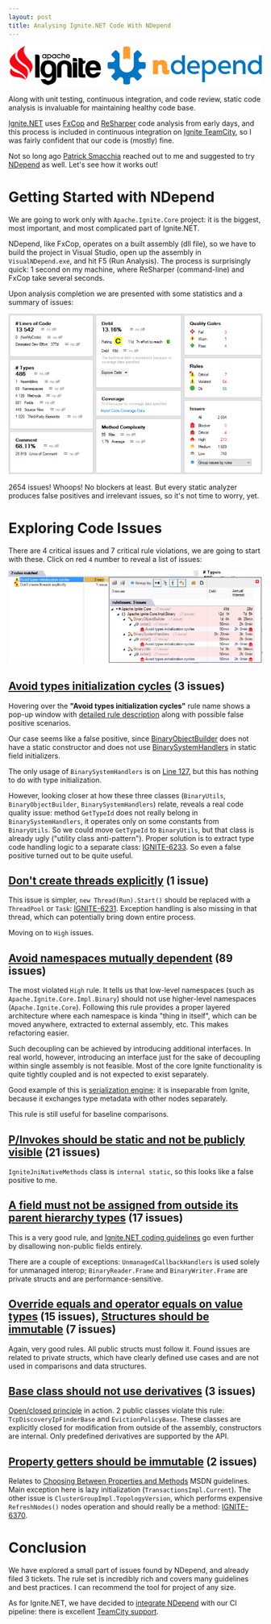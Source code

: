 ```yaml
---
layout: post
title: Analysing Ignite.NET Code With NDepend
---
```


![LINQPad Logo](../images/ignite-ndepend.png)

Along with unit testing, continuous integration, and code review, static code analysis is invaluable for maintaining healthy code base.

[Ignite.NET](https://github.com/apache/ignite/tree/master/modules/platforms/dotnet) uses [FxCop](https://en.wikipedia.org/wiki/FxCop) and [ReSharper](https://www.jetbrains.com/resharper/) code analysis from early days, and this process is included in continuous integration on [Ignite TeamCity](https://ci.ignite.apache.org/viewType.html?buildTypeId=Ignite20Tests_IgnitePlatformNetInspections), so I was fairly confident that our code is (mostly) fine.

Not so long ago [Patrick Smacchia](https://blog.ndepend.com/author/psmacchia/) reached out to me and suggested to try [NDepend](http://www.ndepend.com/) as well. Let's see how it works out!

# Getting Started with NDepend

We are going to work only with `Apache.Ignite.Core` project: it is the biggest, most important, and most complicated part of Ignite.NET.

NDepend, like FxCop, operates on a built assembly (dll file), so we have to build the project in Visual Studio, 
open up the assembly in `VisualNDepend.exe`, and hit F5 (Run Analysis). The process is surprisingly quick: 1 second on my machine,
where ReSharper (command-line) and FxCop take several seconds.

Upon analysis completion we are presented with some statistics and a summary of issues:

![NDepend Dashboard](../images/NDepend/dashboard.png)

2654 issues! Whoops! No blockers at least.
But every static analyzer produces false positives and irrelevant issues, so it's not time to worry, yet.

# Exploring Code Issues

There are 4 critical issues and 7 critical rule violations, we are going to start with these.
Click on red `4` number to reveal a list of issues:

![NDepend Critical Issues](../images/NDepend/criticals.png)

## [Avoid types initialization cycles](http://www.ndepend.com/default-rules/Q_Avoid_types_initialization_cycles.html) (3 issues)

Hovering over the **"Avoid types initialization cycles"** rule name shows a pop-up window with [detailed rule description](http://www.ndepend.com/default-rules/Q_Avoid_types_initialization_cycles.html) along with possible false positive scenarios.

Our case seems like a false positive, since [BinaryObjectBuilder](https://github.com/apache/ignite/blob/82e5f8a6553323e793c01c54e24dda6d47188ce6/modules/platforms/dotnet/Apache.Ignite.Core/Impl/Binary/BinaryObjectBuilder.cs) does not have a static constructor and does not use [BinarySystemHandlers](https://github.com/apache/ignite/blob/82e5f8a6553323e793c01c54e24dda6d47188ce6/modules/platforms/dotnet/Apache.Ignite.Core/Impl/Binary/BinarySystemHandlers.cs) in static field initializers.

The only usage of `BinarySystemHandlers` is on [Line 127](https://github.com/apache/ignite/blob/82e5f8a6553323e793c01c54e24dda6d47188ce6/modules/platforms/dotnet/Apache.Ignite.Core/Impl/Binary/BinaryObjectBuilder.cs#L127), but this has nothing to do with type initialization.

However, looking closer at how these three classes (`BinaryUtils`, `BinaryObjectBuilder`, `BinarySystemHandlers`) relate, reveals a real code quality issue: method `GetTypeId` does not really belong in `BinarySystemHandlers`, it operates only on some constants from `BinaryUtils`. So we could move `GetTypeId` to `BinaryUtils`, but that class is already ugly ("utility class anti-pattern"). Proper solution is to extract type code handling logic to a separate class: [IGNITE-6233](https://issues.apache.org/jira/browse/IGNITE-6233). So even a false positive turned out to be quite useful.

## [Don't create threads explicitly](https://www.ndepend.com/default-rules/Q_Don't_create_threads_explicitly.html) (1 issue)

This issue is simpler, `new Thread(Run).Start()` should be replaced with a `ThreadPool` or `Task`: [IGNITE-6231](https://issues.apache.org/jira/browse/IGNITE-6231). Exception handling is also missing in that thread, which can potentially bring down entire process.

Moving on to `High` issues.

## [Avoid namespaces mutually dependent](https://www.ndepend.com/Default-Rules/Q_Avoid_namespaces_mutually_dependent.html) (89 issues)

The most violated `High` rule. It tells us that low-level namespaces (such as `Apache.Ignite.Core.Impl.Binary`) should not use higher-level namespaces (`Apache.Ignite.Core`). Following this rule provides a proper layered architecture where each namespace is kinda "thing in itself", which can be moved anywhere, extracted to external assembly, etc. This makes refactoring easier.

Such decoupling can be achieved by introducing additional interfaces. In real world, however, introducing an interface just for the sake of decoupling within single assembly is not feasible. Most of the core Ignite functionality is quite tightly coupled and is not expected to exist separately.

Good example of this is [serialization engine](https://ptupitsyn.github.io/Ignite-Serialization-Performance/): it is inseparable from Ignite, because it exchanges type metadata with other nodes separately.

This rule is still useful for baseline comparisons.

## [P/Invokes should be static and not be publicly visible](https://www.ndepend.com/default-rules/Q_P_Invokes_should_be_static_and_not_be_publicly_visible.html) (21 issues)

`IgniteJniNativeMethods` class is `internal static`, so this looks like a false positive to me.

## [A field must not be assigned from outside its parent hierarchy types](https://www.ndepend.com/default-rules/Q_A_field_must_not_be_assigned_from_outside_its_parent_hierarchy_types.html) (17 issues)

This is a very good rule, and [Ignite.NET coding guidelines](https://cwiki.apache.org/confluence/display/IGNITE/Ignite.NET+Development) go even further by disallowing non-public fields entirely.

There are a couple of exceptions: `UnmanagedCallbackHandlers` is used solely for unmanaged interop; `BinaryReader.Frame` and `BinaryWriter.Frame` are private structs and are performance-sensitive.

## [Override equals and operator equals on value types](https://www.ndepend.com/Default-Rules/Q_Override_equals_and_operator_equals_on_value_types.html) (15 issues), [Structures should be immutable](https://www.ndepend.com/default-rules/Q_Structures_should_be_immutable.html) (7 issues)

Again, very good rules. All public structs must follow it. Found issues are related to private structs, which have clearly defined use cases and are not used in comparisons and data structures.

## [Base class should not use derivatives](https://www.ndepend.com/default-rules/Q_Base_class_should_not_use_derivatives.html) (3 issues)

[Open/closed principle](https://en.wikipedia.org/wiki/Open/closed_principle) in action. 2 public classes violate this rule: `TcpDiscoveryIpFinderBase` and `EvictionPolicyBase`. These classes are explicitly closed for modification from outside of the assembly, constructors are internal. Only predefined derivatives are supported by the API.

## [Property getters should be immutable](https://www.ndepend.com/Default-Rules/Q_Property_Getters_should_be_immutable.html) (2 issues)

Relates to [Choosing Between Properties and Methods](https://msdn.microsoft.com/en-us/library/ms229054.aspx) MSDN guidelines. Main exception here is lazy initialization (`TransactionsImpl.Current`). The other issue is `ClusterGroupImpl.TopologyVersion`, which performs expensive `RefreshNodes()` nodes operation and should really be a method: [IGNITE-6370](https://issues.apache.org/jira/browse/IGNITE-6370).

# Conclusion

We have explored a small part of issues found by NDepend, and already filed 3 tickets. The rule set is incredibly rich and covers many guidelines and best practices. I can recommend the tool for project of any size.

As for Ignite.NET, we have decided to [integrate NDepend](https://issues.apache.org/jira/browse/IGNITE-6382) with our CI pipeline: there is excellent [TeamCity support](https://www.ndepend.com/docs/teamcity-integration-ndepend).